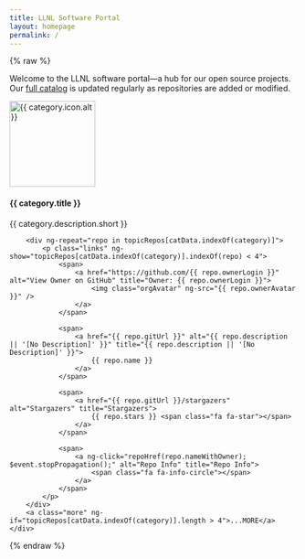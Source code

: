 ```yaml
---
title: LLNL Software Portal
layout: homepage
permalink: /
---
```


{% raw %}

<p class="title-para">Welcome to the LLNL software portal—a hub for our open source projects. <br />Our <a href="/explore/#/AllSoftware">full catalog</a> is updated regularly as repositories are added or modified.</p>

<section class="flex-container" id="categories">
    <div ng-repeat="category in catData" class="flex-category dynamic" ng-click="categoryHref(category.title)">
        <img ng-src="{{ category.icon.path }}" style="width: 150px; height: 150px" alt="{{ category.icon.alt }}" />
        <h4>{{ category.title }}</h4>
        <p class="text-center">{{ category.description.short }}</p>

        <div ng-repeat="repo in topicRepos[catData.indexOf(category)]">
            <p class="links" ng-show="topicRepos[catData.indexOf(category)].indexOf(repo) < 4">
                <span>
                    <a href="https://github.com/{{ repo.ownerLogin }}" alt="View Owner on GitHub" title="Owner: {{ repo.ownerLogin }}">
                        <img class="orgAvatar" ng-src="{{ repo.ownerAvatar }}" />
                    </a>
                </span>

                <span>
                    <a href="{{ repo.gitUrl }}" alt="{{ repo.description || '[No Description]' }}" title="{{ repo.description || '[No Description]' }}">
                        {{ repo.name }}
                    </a>
                </span>

                <span>
                    <a href="{{ repo.gitUrl }}/stargazers" alt="Stargazers" title="Stargazers">
                        {{ repo.stars }} <span class="fa fa-star"></span>
                    </a>
                </span>

                <span>
                    <a ng-click="repoHref(repo.nameWithOwner); $event.stopPropagation();" alt="Repo Info" title="Repo Info">
                        <span class="fa fa-info-circle"></span>
                    </a>
                </span>
            </p>
        </div>
        <a class="more" ng-if="topicRepos[catData.indexOf(category)].length > 4">...MORE</a>
    </div>
</section>

{% endraw %}

<script src="https://ajax.googleapis.com/ajax/libs/angularjs/1.5.8/angular.min.js"></script>
<script src="/js/app.js"></script>
<script src="/js/Category.service.js"></script>
<script src="/js/category-info.js"></script>
